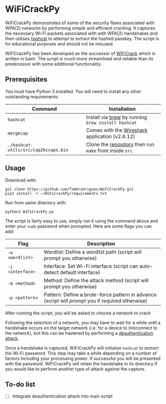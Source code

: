 # WiFiCrackPy

WiFiCrackPy demonstrates of some of the security flaws associated with WPA(2) networks by performing simple and efficient cracking. It captures the necessary Wi-Fi packets associated with with WPA(2) handshakes and then utilises [hashcat](https://github.com/hashcat/hashcat) to attempt to extract the hashed passkey. The script is for educational purposes and should not be misused.

WiFiCrackPy has been developed as the successor of [WiFiCrack](https://github.com/Tommrodrigues/WiFiCrack) which is written in bash. The script is much more streamlined and reliable than its predecessor with some additional functionality.

## Prerequisites

You must have Python 3 installed. You will need to install any other outstanding requirements:

| Command | Installation |
| --- | --- |
| `hashcat` | Install via [brew](https://brew.sh) by running `brew install hashcat`|
| `mergecap` | Comes with the [Wireshark](https://www.wireshark.org) application (v2.6.12) |
| `./hashcat-utils/src/cap2hccapx.bin` | Clone the [repository](https://github.com/hashcat/hashcat-utils) then run `make` from inside `src` |

## Usage

Download with:
```
git clone https://github.com/Tommrodrigues/WiFiCrackPy.git
pip3 install -r ~/WiFiCrackPy/requirements.txt
```

Run from same directory with:
```
python3 WiFiCrackPy.py
```

The script is fairly easy to use, simply run it using the command above and enter your `sudo` password when prompted. Here are some flags you can add:

| Flag | Description |
| --- | --- |
| `-w <wordlist>` | Wordlist: Define a wordlist path (script will prompt you otherwise) |
| `-i <interface>` | Interface: Set Wi-Fi interface (script can auto-detect default interface) |
| `-m <method>` | Method: Define the attack method (script will prompt you otherwise) |
| `-p <pattern>` | Pattern: Define a brute-force pattern in advance (script will prompt you if required otherwise) |

After running the script, you will be asked to choose a network to crack

Following the selection of a network, you may have to wait for a while until a handshake occurs on the target network (i.e. for a device to (re)connect to the network), but this can be hastened by performing a [deauthentication attack](https://en.wikipedia.org/wiki/Wi-Fi_deauthentication_attack).

Once a handshake is captured, WiFiCrackPy will initialise `hashcat` to extract the Wi-Fi password. This step may take a while depending on a number of factors including your processing power. If successful you will be presented with the password. WiFiCrackPy will retain the handshake in its directory if you would like to perform another type of attack against the capture.

## To-do list

- [ ] Integrate deauthentication attack into main script
